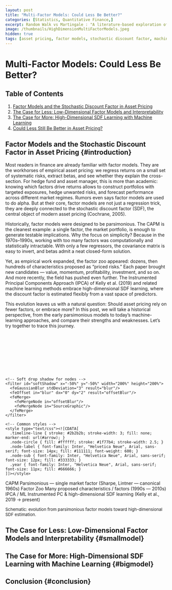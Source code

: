 ```yaml
---
layout: post
title: "Multi-Factor Models: Could Less Be Better?"
categories: [Statistics, Quantitative Finance,]
excerpt: Random Walk vs Martingale : "A literature-based exploration of the current debate in asset pricing: should we embrace high-dimensional stochastic discount factor learning, or stick with parsimonious classic approaches? Both schools of thought coexist in today’s research."
image: /thumbnails/HighDimensionMultiFactorModels.jpeg
hidden: true
tags: [asset pricing, factor models, stochastic discount factor, machine learning, finance, sdf, IPAT]
---
```


# Multi-Factor Models: Could Less Be Better?

## Table of Contents

1. [Factor Models and the Stochastic Discount Factor in Asset Pricing](#introduction)  
2. [The Case for Less: Low-Dimensional Factor Models and Interpretability](#smallmodels)  
3. [The Case for More: High-Dimensional SDF Learning with Machine Learning](#bigmodels)  
4. [Could Less Still Be Better in Asset Pricing?](#conclusion)



## Factor Models and the Stochastic Discount Factor in Asset Pricing  {#introduction}


Most readers in finance are already familiar with factor models. They are the workhorses of empirical asset pricing: we regress returns on a small set of systematic risks, extract betas, and see whether they explain the cross-section. For hedge fund and asset manager, this is more than academic: knowing which factors drive returns allows to construct portfolios with targeted exposures, hedge unwanted risks, and forecast performance across different market regimes. Rumors even says factor models are used to do alpha. But at their core, factor models are not just a regression trick, they are deeply connected to the stochastic discount factor (SDF), the central object of modern asset pricing (Cochrane, 2005).

Historically, factor models were designed to be parsimonious. The CAPM is the cleanest example: a single factor, the market portfolio, is enough to generate testable implications. Why the focus on simplicity? Because in the 1970s–1990s, working with too many factors was computationally and statistically intractable. With only a few regressors, the covariance matrix is easy to invert, and betas admit a neat closed-form solution.

Yet, as empirical work expanded, the factor zoo appeared: dozens, then hundreds of characteristics proposed as “priced risks.” Each paper brought new candidates — value, momentum, profitability, investment, and so on. And more recently, the field has pushed even further. The Instrumented Principal Components Approach (IPCA) of Kelly et al. (2019) and related machine learning methods embrace high-dimensional SDF learning, where the discount factor is estimated flexibly from a vast space of predictors.

This evolution leaves us with a natural question: Should asset pricing rely on fewer factors, or embrace more? In this post, we will take a historical perspective, from the early parsimonious models to today’s machine-learning approaches, and compare their strengths and weaknesses. Let’s try together to trace this journey.

<!--
Schematic timeline (CAPM → Factor Zoo → IPCA / ML)
Paste this directly into a Jekyll post (inside HTML) or save as .svg
Accessible: includes <title> and <desc>
-->
<div style="max-width: 600px; margin: 0 auto;">
<svg width="100%" height="auto" viewBox="0 0 900 220" preserveAspectRatio="xMidYMid meet" role="img" aria-labelledby="title desc">
  <title id="title">Timeline: CAPM → Factor Zoo → IPCA / ML</title>
  <desc id="desc">A simple horizontal timeline with three labeled nodes: CAPM (parsimonious), Factor Zoo (many candidate factors), and IPCA / ML (high-dimensional SDF learning).</desc>

  <defs>
    <!-- Arrow head for the timeline -->
    <marker id="arrow" viewBox="0 0 10 10" refX="9" refY="5" markerWidth="6" markerHeight="6" orient="auto-start-reverse">
      <path d="M 0 0 L 10 5 L 0 10 z" fill="#2b2b2b"/>
    </marker>

    <!-- Soft drop shadow for nodes -->
    <filter id="softShadow" x="-50%" y="-50%" width="200%" height="200%">
      <feGaussianBlur stdDeviation="3" result="blur"/>
      <feOffset in="blur" dx="0" dy="2" result="offsetBlur"/>
      <feMerge>
        <feMergeNode in="offsetBlur"/>
        <feMergeNode in="SourceGraphic"/>
      </feMerge>
    </filter>

    <!-- Common styles -->
    <style type="text/css"><![CDATA[
      .timeline-line { stroke: #2b2b2b; stroke-width: 3; fill: none; marker-end: url(#arrow); }
      .node-circle { fill: #ffffff; stroke: #1f77b4; stroke-width: 2.5; }
      .node-label { font-family: Inter, "Helvetica Neue", Arial, sans-serif; font-size: 14px; fill: #111111; font-weight: 600; }
      .node-sub { font-family: Inter, "Helvetica Neue", Arial, sans-serif; font-size: 12px; fill: #333333; }
      .year { font-family: Inter, "Helvetica Neue", Arial, sans-serif; font-size: 11px; fill: #666666; }
    ]]></style>
  </defs>

  <!-- Background -->
  <rect width="100%" height="100%" fill="transparent"/>

  <!-- Timeline baseline -->
  <line x1="70" y1="110" x2="830" y2="110" class="timeline-line" />

  <!-- CAPM node -->
  <g transform="translate(150,110)" filter="url(#softShadow)">
    <circle r="28" class="node-circle" />
    <!-- Icon: simple market glyph -->
    <g transform="translate(-10,-10) scale(0.8)" fill="#1f77b4" aria-hidden="true">
      <rect x="0" y="6" width="6" height="18" rx="1"></rect>
      <rect x="8" y="0" width="6" height="24" rx="1"></rect>
      <rect x="16" y="3" width="6" height="21" rx="1"></rect>
    </g>
  </g>
  <text x="150" y="160" text-anchor="middle" class="node-label">CAPM</text>
  <text x="150" y="178" text-anchor="middle" class="node-sub">Parsimonious — single market factor</text>
  <text x="150" y="196" text-anchor="middle" class="year">(Sharpe, Lintner — canonical 1960s)</text>

  <!-- Factor Zoo node -->
  <g transform="translate(430,110)" filter="url(#softShadow)">
    <circle r="28" class="node-circle" />
    <!-- Icon: multiple small bars -->
    <g transform="translate(-18,-12)" aria-hidden="true">
      <rect x="0" y="10" width="4" height="14" rx="1" fill="#2ca02c"></rect>
      <rect x="6" y="4" width="4" height="20" rx="1" fill="#2ca02c"></rect>
      <rect x="12" y="0" width="4" height="24" rx="1" fill="#2ca02c"></rect>
      <rect x="18" y="7" width="4" height="17" rx="1" fill="#2ca02c"></rect>
    </g>
  </g>
  <text x="430" y="160" text-anchor="middle" class="node-label">Factor Zoo</text>
  <text x="430" y="178" text-anchor="middle" class="node-sub">Many proposed characteristics / factors</text>
  <text x="430" y="196" text-anchor="middle" class="year">(1990s — 2010s)</text>

  <!-- IPCA / ML node -->
  <g transform="translate(710,110)" filter="url(#softShadow)">
    <circle r="28" class="node-circle" />
    <!-- Icon: neural/pc glyph -->
    <g transform="translate(-10,-14)" aria-hidden="true">
      <circle cx="0" cy="8" r="3" fill="#d62728"></circle>
      <circle cx="12" cy="0" r="3" fill="#d62728"></circle>
      <circle cx="24" cy="8" r="3" fill="#d62728"></circle>
      <path d="M0 8 L12 0 L24 8" fill="none" stroke="#d62728" stroke-width="2" stroke-linecap="round" stroke-linejoin="round"></path>
    </g>
  </g>
  <text x="710" y="160" text-anchor="middle" class="node-label">IPCA / ML</text>
  <text x="710" y="178" text-anchor="middle" class="node-sub">Instrumented PC & high-dimensional SDF learning</text>
  <text x="710" y="196" text-anchor="middle" class="year">(Kelly et al., 2019 → present)</text>

  <!-- Optional connecting dots (timeline progression) -->
  <g fill="#2b2b2b" opacity="0.12">
    <circle cx="280" cy="110" r="4"></circle>
    <circle cx="340" cy="110" r="4"></circle>
    <circle cx="520" cy="110" r="4"></circle>
    <circle cx="610" cy="110" r="4"></circle>
  </g>

  <!-- Small caption (non-essential for SEO but informative) -->
  <text x="30" y="30" class="node-sub" style="font-size:13px">Schematic: evolution from parsimonious factor models toward high-dimensional SDF estimation.</text>
</svg>
</div>


## The Case for Less: Low-Dimensional Factor Models and Interpretability  {#smallmodel}


## The Case for More: High-Dimensional SDF Learning with Machine Learning  {#bigmodel}  


## Conclusion  {#conclusion}  

